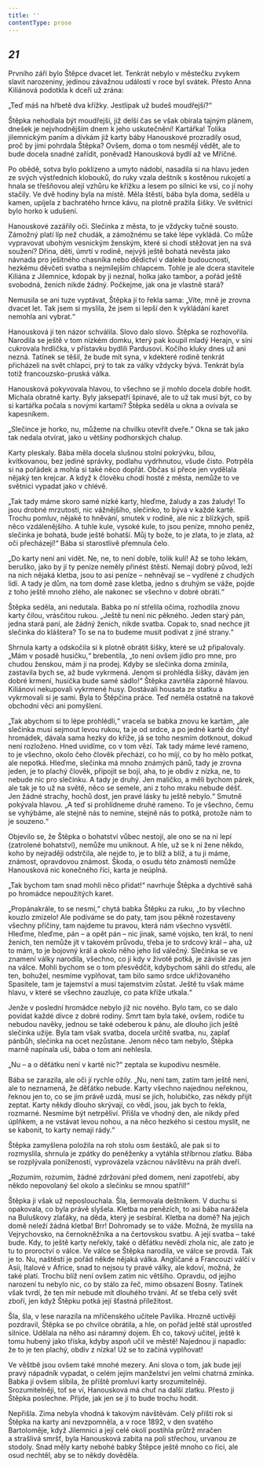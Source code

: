 ```yaml
---
title: ''
contentType: prose
---
```


<section>

## _21_

Prvního září bylo Štěpce dvacet let. Tenkrát nebylo v městečku zvykem slavit narozeniny, jedinou závažnou událostí v roce byl svátek. Přesto Anna Kiliánová podotkla k dceři už zrána:

„Teď máš na hřbetě dva křížky. Jestlipak už budeš moudřejší?“

Štěpka nehodlala být moudřejší, již delší čas se však obírala tajným plánem, dnešek je nejvhodnějším dnem k jeho uskutečnění! Kartářka! Tolika jilemnickým paním a dívkám již karty báby Hanouskové prozradily osud, proč by jimi pohrdala Štěpka? Ovšem, doma o tom nesmějí vědět, ale to bude docela snadné zařídit, poněvadž Hanousková bydlí až ve Mříčné.

Po obědě, sotva bylo poklizeno a umyto nádobí, nasadila si na hlavu jeden ze svých výstředních klobouků, do ruky vzala deštník s kostěnou rukojetí a hnala se třešňovou alejí vzhůru ke křížku a lesem po silnici ke vsi, co jí nohy stačily. Ve dvě hodiny byla na místě. Měla štěstí, bába byla doma, seděla u kamen, upíjela z bachratého hrnce kávu, na plotně pražila šišky. Ve světnici bylo horko k udušení.

Hanouskové zazářily oči. Slečinka z města, to je vždycky tučné sousto. Zámožný platí líp než chudák, a zámožnému se také lépe vykládá. Co může vypravovat ubohým vesnickým ženským, které si chodí stěžovat jen na svá soužení? Dřina, děti, úmrtí v rodině, nejvýš ještě bohatá nevěsta jako návnada pro ješitného chasníka nebo dědictví v daleké budoucnosti, hezkému děvčeti svatba s nejmilejším chlapcem. Tohle je ale dcera stavitele Kiliána z Jilemnice, kdopak by ji neznal, holka jako tambor, a pořád ještě svobodná, ženich nikde žádný. Počkejme, jak ona je vlastně stará?

Nemusila se ani tuze vyptávat, Štěpka jí to řekla sama: „Víte, mně je zrovna dvacet let. Tak jsem si myslila, že jsem si lepší den k vykládání karet nemohla ani vybrat.“

Hanousková jí ten názor schválila. Slovo dalo slovo. Štěpka se rozhovořila. Narodila se ještě v tom nízkém domku, který pak koupil mladý Herajn, v síni cukrovala hrdlička, v přístavku bydlili Pardusovi. Kočího kluky dnes už ani nezná. Tatínek se těšil, že bude mít syna, v kdekteré rodině tenkrát přicházeli na svět chlapci, prý to tak za války vždycky bývá. Tenkrát byla totiž francouzsko-pruská válka.

Hanousková pokyvovala hlavou, to všechno se jí mohlo docela dobře hodit. Míchala obratně karty. Byly jaksepatří špinavé, ale to už tak musí být, co by si kartářka počala s novými kartami? Štěpka seděla u okna a ovívala se kapesníkem.

„Slečince je horko, nu, můžeme na chvilku otevřít dveře.“ Okna se tak jako tak nedala otvírat, jako u většiny podhorských chalup.

Karty pleskaly. Bába měla docela slušnou stolní pokrývku, bílou, kvítkovanou, bez jediné správky, podlahu vydrhnutou, všude čisto. Potrpěla si na pořádek a mohla si také něco dopřát. Občas si přece jen vydělala nějaký ten krejcar. A když k člověku chodí hosté z města, nemůže to ve světnici vypadat jako v chlévě.

„Tak tady máme skoro samé nízké karty, hleďme, žaludy a zas žaludy! To jsou drobné mrzutosti, nic vážnějšího, slečinko, to bývá v každé kartě. Trochu pomluv, nějaké to hněvání, smutek v rodině, ale nic z blízkých, spíš něco vzdálenějšího. A tuhle kule, vysoké kule, to jsou peníze, mnoho peněz, slečinka je bohatá, bude ještě bohatší. Můj ty bože, to je zlata, to je zlata, až oči přecházejí!“ Bába si starostlivě přemnula čelo.

„Do karty není ani vidět. Ne, ne, to není dobře, tolik kulí! Až se toho lekám, beruško, jako by jí ty peníze neměly přinést štěstí. Nemají dobrý původ, leží na nich nějaká kletba, jsou to asi peníze – nehněvají se – vydřené z chudých lidí. A tady je dům, na tom domě zase kletba, jedno s druhým se váže, pojde z toho ještě mnoho zlého, ale nakonec se všechno v dobré obrátí.“

Štěpka seděla, ani nedutala. Babka po ní střelila očima, rozhodila znovu karty čilou, vrásčitou rukou. „Ještě tu není nic pěkného. Jeden starý pán, jedna stará paní, ale žádný ženich, nikde svatba. Copak to, snad nechce jít slečinka do kláštera? To se na to budeme musit podívat z jiné strany.“

Shrnula karty a odskočila si k plotně obrátit šišky, které se už připalovaly. „Mám v posadě husičku,“ brebentila, „to není ovšem jídlo pro mne, pro chudou ženskou, mám ji na prodej. Kdyby se slečinka doma zmínila, zastavila bych se, až bude vykrmená. Jenom si prohlédla šišky, dávám jen dobré krmení, husička bude samé sádlo!“ Štěpka zavrtěla záporně hlavou. Kiliánovi nekupovali vykrmené husy. Dostávali housata ze statku a vykrmovali si je sami. Byla to Štěpčina práce. Teď neměla ostatně na takové obchodní věci ani pomyšlení.

„Tak abychom si to lépe prohlédli,“ vracela se babka znovu ke kartám, „ale slečinka musí sejmout levou rukou, ta je od srdce, a po jedné kartě do čtyř hromádek, dávala sama hezky do kříže, já se toho nesmím dotknout, dokud není rozloženo. Hned uvidíme, co v tom vězí. Tak tady máme levé rameno, to je všechno, okolo čeho člověk přechází, co ho míjí, co by ho mělo potkat, ale nepotká. Hleďme, slečinka má mnoho známých pánů, tady je zrovna jeden, je to plachý člověk, připojit se bojí, aha, to je obdiv z nízka, ne, to nebude nic pro slečinku. A tady je druhý. Jen maličko, a měli bychom párek, ale tak je to už na světě, něco se semele, ani z toho mraku nebude déšť. Jen žádné strachy, hochů dost, jen pravé lásky tu ještě nebylo.“ Smutně pokývala hlavou. „A teď si prohlídneme druhé rameno. To je všechno, čemu se vyhýbáme, ale stejně nás to nemine, stejně nás to potká, protože nám to je souzeno.“

Objevilo se, že Štěpka o bohatství vůbec nestojí, ale ono se na ni lepí (zatrolené bohatství), nemůže mu uniknout. A hle, už se k ní žene někdo, koho by nejraději odstrčila, ale nejde to, je to blíž a blíž, a tu ji máme, známost, opravdovou známost. Škoda, o osudu této známosti nemůže Hanousková nic konečného říci, karta je neúplná.

„Tak bychom tam snad mohli něco přidat!“ navrhuje Štěpka a dychtivě sahá po hromádce nepoužitých karet.

„Propánakrále, to se nesmí,“ chytá babka Štěpku za ruku, „to by všechno kouzlo zmizelo! Ale podíváme se do paty, tam jsou pěkně rozestaveny všechny příčiny, tam najdeme tu pravou, která nám všechno vysvětlí. Hleďme, hleďme, pán – a opět pán – nic jinak, samé vojsko, ten král, to není ženich, ten nemůže jít v takovém průvodu, třeba je to srdcový král – aha, už to mám, to je bojovný král a okolo něho jeho lid válečný. Slečinka se ve znamení války narodila, všechno, co ji kdy v životě potká, je závislé zas jen na válce. Mohli bychom se o tom přesvědčit, kdybychom sáhli do středu, ale ten, bohužel, nesmíme vyplňovat, tam bilo samo srdce ukřižovaného Spasitele, tam je tajemství a musí tajemstvím zůstat. Ještě tu však máme hlavu, v které se všechno zauzluje, co pata kříže utkala.“

Jenže v poslední hromádce nebylo již nic nového. Bylo tam, co se dalo povídat každé dívce z dobré rodiny. Smrt tam byla také, ovšem, rodiče tu nebudou navěky, jednou se také odeberou k pánu, ale dlouho jich ještě slečinka užije. Byla tam však svatba, docela určitě svatba, nu, zaplať pánbůh, slečinka na ocet nezůstane. Jenom něco tam nebylo, Štěpka marně napínala uši, bába o tom ani nehlesla.

„Nu – a o děťátku není v kartě nic?“ zeptala se kupodivu nesměle.

Bába se zarazila, ale oči jí rychle ožily. „Nu, není tam, zatím tam ještě není, ale to neznamená, že děťátko nebude. Karty všechno najednou neřeknou, řeknou jen to, co se jim právě uzdá, musí se jich, holubičko, zas někdy přijít zeptat. Karty někdy dlouho skrývají, co vědí, jsou, jak bych to řekla, rozmarné. Nesmíme být netrpěliví. Přišla ve vhodný den, ale nikdy před úplňkem, a ne vstávat levou nohou, a na něco hezkého si cestou myslit, ne se kabonit, to karty nemají rády.“

Štěpka zamyšlena položila na roh stolu osm šestáků, ale pak si to rozmyslila, shrnula je zpátky do peněženky a vytáhla stříbrnou zlatku. Bába se rozplývala ponížeností, vyprovázela vzácnou návštěvu na práh dveří.

„Rozumím, rozumím, žádné zdržování před domem, není zapotřebí, aby někdo nepovolaný šel okolo a slečinku se mnou spatřil!“

Štěpka ji však už neposlouchala. Šla, šermovala deštníkem. V duchu si opakovala, co byla právě slyšela. Kletba na penězích, to asi bába narážela na Buluškovy zlaťáky, na děda, který je sesbíral. Kletba na domě? Na jejich domě neleží žádná kletba! Brr! Dohromady se to váže. Možná, že myslila na Vejrychovsko, na černokněžníka a na čertovskou svatbu. A její svatba – také bude. Kdy, to ještě karty neřekly, také o děťátku nevědí zhola nic, ale zato je tu to proroctví o válce. Ve válce se Štěpka narodila, ve válce se provdá. Tak je to. Nu, naštěstí je pořád někde nějaká válka. Angličané a Francouzi válčí v Asii, Italové v Africe, snad to nejsou ty pravé války, ale kdoví, možná, že také platí. Trochu blíž není ovšem zatím nic většího. Opravdu, od jejího narození tu nebylo nic, co by stálo za řeč, mimo obsazení Bosny. Tatínek však tvrdí, že ten mír nebude mít dlouhého trvání. Ať se třeba celý svět zboří, jen když Štěpku potká její šťastná příležitost.

Šla, šla, v lese narazila na mříčenského učitele Pavlíka. Hrozně uctivěji pozdravil, Štěpka se po chvilce obrátila, a hle, on pořád ještě stál uprostřed silnice. Udělala na něho asi náramný dojem. Eh co, takový učitel, ještě k tomu hubený jako tříska, kdyby aspoň učil ve městě! Najednou ji napadlo: že to je ten plachý, obdiv z nízka! Už se to začíná vyplňovat!

Ve věštbě jsou ovšem také mnohé mezery. Ani slova o tom, jak bude její pravý nápadník vypadat, o celém jejím manželství jen velmi chatrná zmínka. Babka jí ovšem slíbila, že příště promluví karty srozumitelněji. Srozumitelněji, toť se ví, Hanousková má chuť na další zlatku. Přesto ji Štěpka poslechne. Přijde, jak jen se jí to bude trochu hodit.

Nepřišla. Zima nebyla vhodná k takovým návštěvám. Celý příští rok si Štěpka na karty ani nevzpomněla, a v roce 1892, v den svatého Bartoloměje, když Jilemnici a její celé okolí postihla průtrž mračen a strašlivá smršť, byla Hanousková zabita na poli střechou, urvanou ze stodoly. Snad měly karty nebohé babky Štěpce ještě mnoho co říci, ale osud nechtěl, aby se to někdy dověděla.

</section>
